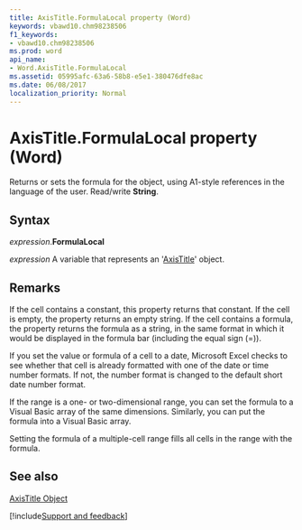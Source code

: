 ```yaml
---
title: AxisTitle.FormulaLocal property (Word)
keywords: vbawd10.chm98238506
f1_keywords:
- vbawd10.chm98238506
ms.prod: word
api_name:
- Word.AxisTitle.FormulaLocal
ms.assetid: 05995afc-63a6-58b8-e5e1-380476dfe8ac
ms.date: 06/08/2017
localization_priority: Normal
---
```



# AxisTitle.FormulaLocal property (Word)

Returns or sets the formula for the object, using A1-style references in the language of the user. Read/write  **String**.


## Syntax

_expression_.**FormulaLocal**

_expression_ A variable that represents an '[AxisTitle](Word.AxisTitle.md)' object.


## Remarks

If the cell contains a constant, this property returns that constant. If the cell is empty, the property returns an empty string. If the cell contains a formula, the property returns the formula as a string, in the same format in which it would be displayed in the formula bar (including the equal sign (=)).

If you set the value or formula of a cell to a date, Microsoft Excel checks to see whether that cell is already formatted with one of the date or time number formats. If not, the number format is changed to the default short date number format.

If the range is a one- or two-dimensional range, you can set the formula to a Visual Basic array of the same dimensions. Similarly, you can put the formula into a Visual Basic array.

Setting the formula of a multiple-cell range fills all cells in the range with the formula.


## See also


[AxisTitle Object](Word.AxisTitle.md)

[!include[Support and feedback](~/includes/feedback-boilerplate.md)]
